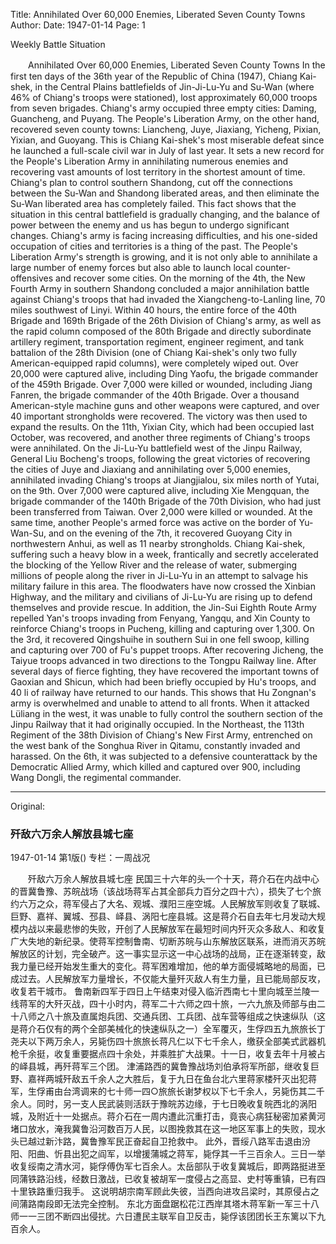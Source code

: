 Title: Annihilated Over 60,000 Enemies, Liberated Seven County Towns
Author:
Date: 1947-01-14
Page: 1

Weekly Battle Situation

　　Annihilated Over 60,000 Enemies, Liberated Seven County Towns
    In the first ten days of the 36th year of the Republic of China (1947), Chiang Kai-shek, in the Central Plains battlefields of Jin-Ji-Lu-Yu and Su-Wan (where 46% of Chiang's troops were stationed), lost approximately 60,000 troops from seven brigades. Chiang's army occupied three empty cities: Daming, Guancheng, and Puyang. The People's Liberation Army, on the other hand, recovered seven county towns: Liancheng, Juye, Jiaxiang, Yicheng, Pixian, Yixian, and Guoyang. This is Chiang Kai-shek's most miserable defeat since he launched a full-scale civil war in July of last year. It sets a new record for the People's Liberation Army in annihilating numerous enemies and recovering vast amounts of lost territory in the shortest amount of time. Chiang's plan to control southern Shandong, cut off the connections between the Su-Wan and Shandong liberated areas, and then eliminate the Su-Wan liberated area has completely failed. This fact shows that the situation in this central battlefield is gradually changing, and the balance of power between the enemy and us has begun to undergo significant changes. Chiang's army is facing increasing difficulties, and his one-sided occupation of cities and territories is a thing of the past. The People's Liberation Army's strength is growing, and it is not only able to annihilate a large number of enemy forces but also able to launch local counter-offensives and recover some cities.
    On the morning of the 4th, the New Fourth Army in southern Shandong concluded a major annihilation battle against Chiang's troops that had invaded the Xiangcheng-to-Lanling line, 70 miles southwest of Linyi. Within 40 hours, the entire force of the 40th Brigade and 169th Brigade of the 26th Division of Chiang's army, as well as the rapid column composed of the 80th Brigade and directly subordinate artillery regiment, transportation regiment, engineer regiment, and tank battalion of the 28th Division (one of Chiang Kai-shek's only two fully American-equipped rapid columns), were completely wiped out. Over 20,000 were captured alive, including Ding Yaofu, the brigade commander of the 459th Brigade. Over 7,000 were killed or wounded, including Jiang Fanren, the brigade commander of the 40th Brigade. Over a thousand American-style machine guns and other weapons were captured, and over 40 important strongholds were recovered. The victory was then used to expand the results. On the 11th, Yixian City, which had been occupied last October, was recovered, and another three regiments of Chiang's troops were annihilated.
    On the Ji-Lu-Yu battlefield west of the Jinpu Railway, General Liu Bocheng's troops, following the great victories of recovering the cities of Juye and Jiaxiang and annihilating over 5,000 enemies, annihilated invading Chiang's troops at Jiangjialou, six miles north of Yutai, on the 9th. Over 7,000 were captured alive, including Xie Mengquan, the brigade commander of the 140th Brigade of the 70th Division, who had just been transferred from Taiwan. Over 2,000 were killed or wounded. At the same time, another People's armed force was active on the border of Yu-Wan-Su, and on the evening of the 7th, it recovered Guoyang City in northwestern Anhui, as well as 11 nearby strongholds. Chiang Kai-shek, suffering such a heavy blow in a week, frantically and secretly accelerated the blocking of the Yellow River and the release of water, submerging millions of people along the river in Ji-Lu-Yu in an attempt to salvage his military failure in this area. The floodwaters have now crossed the Xinbian Highway, and the military and civilians of Ji-Lu-Yu are rising up to defend themselves and provide rescue.
    In addition, the Jin-Sui Eighth Route Army repelled Yan's troops invading from Fenyang, Yangqu, and Xin County to reinforce Chiang's troops in Pucheng, killing and capturing over 1,300. On the 3rd, it recovered Qingshuihe in southern Sui in one fell swoop, killing and capturing over 700 of Fu's puppet troops. After recovering Jicheng, the Taiyue troops advanced in two directions to the Tongpu Railway line. After several days of fierce fighting, they have recovered the important towns of Gaoxian and Shicun, which had been briefly occupied by Hu's troops, and 40 li of railway have returned to our hands.
    This shows that Hu Zongnan's army is overwhelmed and unable to attend to all fronts. When it attacked Lüliang in the west, it was unable to fully control the southern section of the Jinpu Railway that it had originally occupied.
    In the Northeast, the 113th Regiment of the 38th Division of Chiang's New First Army, entrenched on the west bank of the Songhua River in Qitamu, constantly invaded and harassed. On the 6th, it was subjected to a defensive counterattack by the Democratic Allied Army, which killed and captured over 900, including Wang Dongli, the regimental commander.



<hr /> 

Original: 


### 歼敌六万余人解放县城七座

1947-01-14
第1版()
专栏：一周战况

　　歼敌六万余人解放县城七座
    民国三十六年的头一个十天，蒋介石在内战中心的晋冀鲁豫、苏皖战场（该战场蒋军占其全部兵力百分之四十六），损失了七个旅约六万之众，蒋军侵占了大名、观城、濮阳三座空城。人民解放军则收复了联城、巨野、嘉祥、翼城、邳县、峄县、涡阳七座县城。这是蒋介石自去年七月发动大规模内战以来最悲惨的失败，开创了人民解放军在最短时间内歼灭众多敌人、和收复广大失地的新纪录。使蒋军控制鲁南、切断苏皖与山东解放区联系，进而消灭苏皖解放区的计划，完全破产。这一事实显示这一中心战场的战局，正在逐渐转变，敌我力量已经开始发生重大的变化。蒋军困难增加，他的单方面侵城略地的局面，已成过去。人民解放军力量增长，不仅能大量歼灭敌人有生力量，且已能局部反攻，收复若干城市。
    鲁南新四军于四日上午结束对侵入临沂西南七十里向城至兰陵一线蒋军的大歼灭战，四十小时内，蒋军二十六师之四十旅，一六九旅及师部与由二十八师之八十旅及直属炮兵团、交通兵团、工兵团、战车营等组成之快速纵队（这是蒋介石仅有的两个全部美械化的快速纵队之一）全军覆灭，生俘四五九旅旅长丁尧夫以下两万余人，另毙伤四十旅旅长蒋凡仁以下七千余人，缴获全部美式武器机枪千余挺，收复重要据点四十余处，并乘胜扩大战果。十一日，收复去年十月被占的峄县城，再歼蒋军三个团。
    津浦路西的冀鲁豫战场刘伯承将军所部，继收复巨野、嘉祥两城歼敌五千余人之大胜后，复于九日在鱼台北六里蒋家楼歼灭出犯蒋军，生俘甫由台湾调来的七十师一四○旅旅长谢梦权以下七千余人，另毙伤其二千余人。同时，另一支人民武装则活跃于豫皖苏边缘，于七日晚收复皖西北的涡阳城，及附近十一处据点。蒋介石在一周内遭此沉重打击，竟丧心病狂秘密加紧黄河堵口放水，淹我冀鲁沿河数百万人民，以图挽救其在这一地区军事上的失败，现水头已越过新汴路，冀鲁豫军民正奋起自卫抢救中。
    此外，晋绥八路军击退由汾阳、阳曲、忻县出犯之阎军，以增援蒲城之蒋军，毙俘其一千三百余人。三日一举收复绥南之清水河，毙俘傅伪军七百余人。太岳部队于收复冀城后，即两路挺进至同蒲铁路沿线，经数日激战，已收复被胡军一度侵占之高显、史村等重镇，已有四十里铁路重归我手。
    这说明胡宗南军顾此失彼，当西向进攻吕梁时，其原侵占之间蒲路南段即无法完全控制。
    东北方面盘踞松花江西岸其塔木蒋军新一军三十八师一一三团不断四出侵扰。六日遭民主联军自卫反击，毙俘该团团长王东篱以下九百余人。
